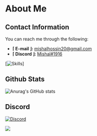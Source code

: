 # About Me

## Contact Information
You can reach me through the following:
- **⌈ E-mail ⌋:** mishalhossin20@gmail.com
- **⌈ Discord ⌋:** [Mishal#1916](https://discord.com/users/1025245410224263258)

[![Skills](https://skillicons.dev/icons?i=css,cloudflare,discord,docker,express,fastapi,html,js,linux,md,nodejs,py,vscode)]

## Github Stats
![Anurag's GitHub stats](https://github-readme-stats.vercel.app/api?username=mishalhossin&show_icons=true&theme=transparent)

## Discord
[![Discord](https://lanyard.cnrad.dev/api/1025245410224263258?theme=dark&bg=151c26&borderRadius=5px&animated=true&idleMessage=15%20year%20old%20solo%20dev)](https://discord.com/users/1025245410224263258)

![](https://komarev.com/ghpvc/?username=mishalhossin&style=for-the-badge)
